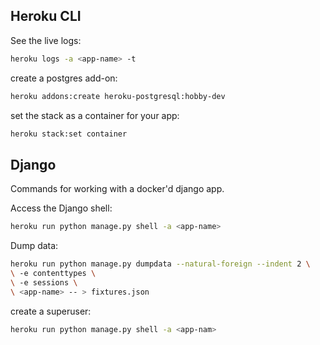 ## Heroku CLI
See the live logs:
```bash
heroku logs -a <app-name> -t
```

create a postgres add-on:
```bash
heroku addons:create heroku-postgresql:hobby-dev
```

set the stack as a container for your app:
```bash
heroku stack:set container
```

## Django
Commands for working with a docker'd django app.

Access the Django shell:
```bash
heroku run python manage.py shell -a <app-name>
```

Dump data:
```bash
heroku run python manage.py dumpdata --natural-foreign --indent 2 \
\ -e contenttypes \
\ -e sessions \
\ <app-name> -- > fixtures.json
```

create a superuser:
```bash
heroku run python manage.py shell -a <app-nam>
```
